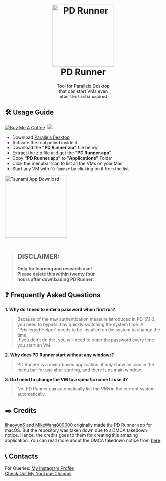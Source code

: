 <h1 align="center">
  <br>
  <a href="https://github.com/DopeSatan/PD-Runner">
  <img src="https://bit.ly/3tlz3Me" width="200" height="200"
  alt="PD Runner">
  </a><br>
  PD Runner
  <br>
</h1>
 
<p align="center">Tool for Parallels Desktop<br>
  that can start VMs even<br>
  after the trial is expired</p>

## 🛠 Usage Guide
[![Buy Me A Coffee](https://img.shields.io/open-vsx/stars/redhat/java?color=D8B024&label=buy%20me%20a%20coffee&style=plastic)](https://www.buymeacoffee.com/utsanjan)‎ ‎
[![](https://img.shields.io/github/license/DopeSatan/PD-Runner?logoColor=red&style=plastic)](https://github.com/utsanjan/Tsunami-Bomber-Android/blob/main/LICENSE)‎ ‎ <br>
- Download [Parallels Desktop](https://www.parallels.com/eu/)
- Activate the trial period inside it
- Download the **"PD Runner.zip"** file below
- Extract the zip file and get the **"PD Runner.app"**
- Copy **"PD Runner.app"** to **"Applications"** Folder
- Click the menubar icon to list all the VMs on your Mac
- Start any VM with `PD Runner` by clicking on it from the list<br>

<a href="https://github.com/DopeSatan/PD-Runner/releases">
<img src="https://bit.ly/3Ee49cs" alt="Tsunami App Download" width="200"></a><br>ㅤ

> ## DISCLAIMER:
> **Only for learning and research use!<br>
> Please delete this within twenty four<br>
> hours after downloading PD Runner.**

## ❓ Frequently Asked Questions
**1. Why do I need to enter a password when first run?**  
> Because of the new authentication measure introduced in PD 17.1.0, you need to bypass it by quickly switching the system time. A "Privileged Helper" needs to be installed on the system to change the time.  
> If you don't do this, you will need to enter the password every time you start an VM.  

**2. Why does PD Runner start without any windows?**  
>PD Runner is a menu-based application, it only show an icon in the menu bar for use after starting, and there is no main window.  

**3. Do I need to change the VM to a specific name to use it?**  
> No, PD Runner can automatically list the VMs in the current system automatically.

## ✒️ Credits
[lihaoyun6](https://github.com/lihaoyun6/) and [MikeWang000000](https://github.com/MikeWang000000/) originally made the PD Runner app for macOS. But the repository was taken down due to a DMCA takedown notice. Hence, the credits goes to them for creating this amazing application. You can read more about the DMCA takedown notice from [here](https://github.com/github/dmca/blob/master/2022/01/2022-01-19-parallels.md).

## 📞 Contacts
For Queries: [My Instagram Profile](https://www.instagram.com/utsanjan/)  
[Check Out My YouTube Channel](https://www.youtube.com/DopeSatan)
